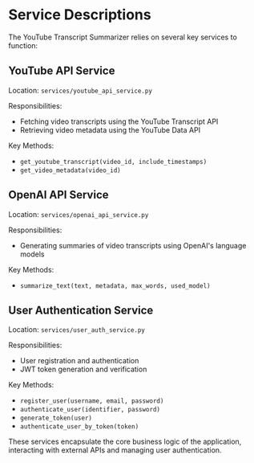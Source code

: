 # Service Descriptions

The YouTube Transcript Summarizer relies on several key services to function:

## YouTube API Service

Location: `services/youtube_api_service.py`

Responsibilities:
- Fetching video transcripts using the YouTube Transcript API
- Retrieving video metadata using the YouTube Data API

Key Methods:
- `get_youtube_transcript(video_id, include_timestamps)`
- `get_video_metadata(video_id)`

## OpenAI API Service

Location: `services/openai_api_service.py`

Responsibilities:
- Generating summaries of video transcripts using OpenAI's language models

Key Methods:
- `summarize_text(text, metadata, max_words, used_model)`

## User Authentication Service

Location: `services/user_auth_service.py`

Responsibilities:
- User registration and authentication
- JWT token generation and verification

Key Methods:
- `register_user(username, email, password)`
- `authenticate_user(identifier, password)`
- `generate_token(user)`
- `authenticate_user_by_token(token)`

These services encapsulate the core business logic of the application, interacting with external APIs and managing user authentication.